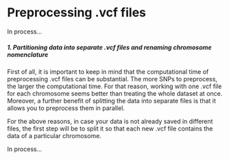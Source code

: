# Preprocessing .vcf files

In process...

##### 1. Partitioning data into separate .vcf files and renaming chromosome nomenclature

First of all, it is important to keep in mind that the computational time of preprocessing .vcf files can be substantial. The more SNPs to preprocess, the larger the computational time. For that reason, working with one .vcf file for each chromosome seems better than treating the whole dataset at once. Moreover, a further benefit of splitting the data into separate files is that it allows you to preprocess them in parallel.

For the above reasons, in case your data is not already saved in different files, the first step will be to split it so that each new .vcf file contains the data of a particular chromosome. 

In process...
